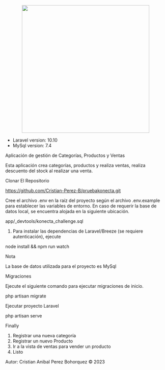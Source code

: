 ﻿<p align="center"><a href="https://laravel.com" target="\_blank"><img src="https://raw.githubusercontent.com/laravel/art/master/logo-lockup/5%20SVG/2%20CMYK/1%20Full%20Color/laravel-logolockup-cmyk-red.svg" width="400"></a></p>

- Laravel version: 10.10
- MySql version: 7.4

Aplicación de gestión de Categorías, Productos y Ventas

Esta aplicación crea categorías, productos y realiza ventas, realiza descuento del stock al realizar una venta.

Clonar El Repositorio

https://github.com/Cristian-Perez-B/pruebakonecta.git

Cree el archivo .env en la raíz del proyecto según el archivo .env.example para establecer las variables de entorno. En caso de requerir la base de datos local, se encuentra alojada en la siguiente ubicación.

app/\_devtools/konecta\_challenge.sql

1. Para instalar las dependencias de Laravel/Breeze (se requiere autenticación), ejecute

node install && npm run watch

Nota

La base de datos utilizada para el proyecto es MySql

Migraciones

Ejecute el siguiente comando para ejecutar migraciones de inicio.

php artisan migrate

Ejecutar proyecto Laravel

php artisan serve

Finally

1. Registrar una nueva categoría
1. Registrar un nuevo Producto
1. Ir a la vista de ventas para vender un producto
1. Listo


Autor: Cristian Anibal Perez Bohorquez © 2023
